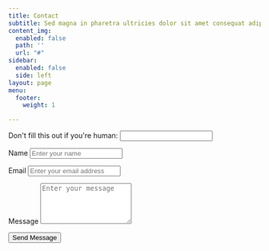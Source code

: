```yaml
---
title: Contact
subtitle: Sed magna in pharetra ultricies dolor sit amet consequat adipiscing lorem.
content_img:
  enabled: false
  path: ''
  url: "#"
sidebar:
  enabled: false
  side: left
layout: page
menu:
  footer:
    weight: 1

---
```

<form name="contactForm" method="POST" netlify-honeypot="bot-field" data-netlify="true" id="contact-form" class="contact-form"> <p class="screen-reader-text"> <label>Don't fill this out if you're human: <input name="bot-field" /></label> </p> <p class="form-row"> <label class="form-label" for="contact-user-name">Name</label> <input type="text" name="name" id="contact-user-name" class="form-input" placeholder="Enter your name"> <span class="input-focus" aria-hidden="true"></span> </p> <p class="form-row"> <label class="form-label" for="contact-user-email">Email</label> <input type="email" name="email" id="contact-user-email" class="form-input" placeholder="Enter your email address"> <span class="input-focus" aria-hidden="true"></span> </p> <p class="form-row"> <label class="form-label" for="contact-message">Message</label> <textarea name="message" id="contact-message" class="form-textarea" rows="5" placeholder="Enter your message"></textarea> <span class="input-focus" aria-hidden="true"></span> </p> 

<input type="hidden" name="form-name" value="contactForm" /> <p class="form-row form-submit"> 

<button type="submit" class="primary button">Send Message</button> </p> </form><!-- .contact-form -->